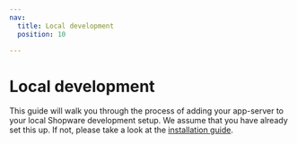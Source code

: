 ```yaml
---
nav:
  title: Local development
  position: 10

---
```


# Local development

This guide will walk you through the process of adding your app-server to your local Shopware development setup. We assume that you have already set this up. If not, please take a look at the [installation guide](../../../../guides/installation).